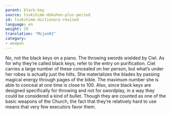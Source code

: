 ```yaml
---
parent: black-key
source: tsukihime-dokuhon-plus-period
id: tsukihime-dictionary-revised
language: en
weight: 29
translation: "Mcjon01"
category:
- weapon
---
```


No, not the black keys on a piano. The throwing swords wielded by Ciel.
As for why they’re called black keys, refer to the entry on purification.
Ciel carries a large number of these concealed on her person, but what’s under her robes is actually just the hilts. She materializes the blades by passing magical energy through pages of the bible. The maximum number she is able to conceal at one time is close to 100. Also, since black keys are designed specifically for throwing and not for swordplay, in a way they could be considered a kind of bullet.
Though they are counted as one of the basic weapons of the Church, the fact that they’re relatively hard to use means that very few executors favor them.
